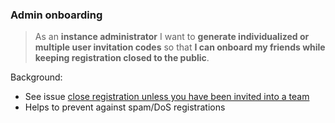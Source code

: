 ### Admin onboarding

> As an **instance administrator** I want to **generate individualized or
> multiple user invitation codes** so that **I can onboard my friends while
> keeping registration closed to the public**.

Background:

* See issue [close registration unless you have been invited into a
  team](https://forum.cryptpad.org/d/118-close-registration-unless-you-have-been-invited-into-a-team)
* Helps to prevent against spam/DoS registrations

